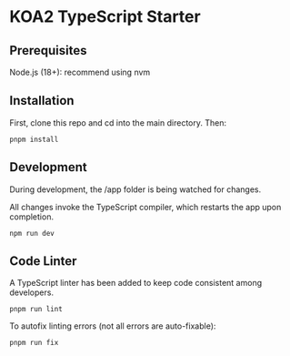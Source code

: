 # KOA2 TypeScript Starter

## Prerequisites
Node.js (18+): recommend using nvm

## Installation
First, clone this repo and cd into the main directory. Then:

```
pnpm install
```

## Development
During development, the /app folder is being watched for changes.

All changes invoke the TypeScript compiler, which restarts the app upon completion.
```
npm run dev
```

## Code Linter
A TypeScript linter has been added to keep code consistent among developers.
```
pnpm run lint
```
To autofix linting errors (not all errors are auto-fixable):
```
pnpm run fix
```
